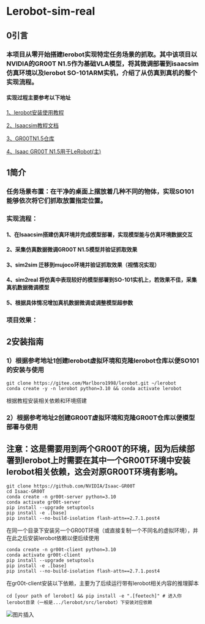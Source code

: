 # Lerobot-sim-real
## 0引言
### 本项目从零开始搭建lerobot实现特定任务场景的抓取。其中该项目以NVIDIA的GR00T N1.5作为基础VLA模型，将其微调部署到isaacsim仿真环境以及lerobot SO-101ARM实机，介绍了从仿真到真机的整个实现流程。
#### 实现过程主要参考以下地址
[1、lerobot安装使用教程](https://wiki.seeedstudio.com/cn/lerobot_so100m_new/)

[2、Isaacsim教程文档](https://docs.isaacsim.omniverse.nvidia.com/4.5.0/isaac_lab_tutorials/index.html)

[3、GR00TN1.5仓库](https://github.com/NVIDIA/Isaac-GR00T)

[4、Isaac GR00T N1.5用于LeRobot(主)](https://cloud.tencent.com/developer/article/2532679)

## 1简介
### 任务场景布置：在干净的桌面上摆放着几种不同的物体，实现SO101能够依次将它们抓取放置指定位置。
### 实现流程：
#### 1、在Isaacsim搭建仿真环境并完成模型部署，实现模型能与仿真环境数据交互
#### 2、采集仿真数据微调GR00T N1.5模型并验证抓取效果
#### 3、sim2sim 迁移到mujoco环境并验证抓取效果（视情况实现）
#### 4、sim2real 将仿真中表现较好的模型部署到SO-101实机上，若效果不佳，采集真机数据微调模型
#### 5、根据具体情况增加真机数据微调或调整模型超参数
### 项目效果：


## 2安装指南
### 1）根据参考地址1创建lerobot虚拟环境和克隆lerobot仓库以便SO101的安装与使用
```
git clone https://gitee.com/Marlboro1998/lerobot.git ~/lerobot
conda create -y -n lerobot python=3.10 && conda activate lerobot
```
根据教程安装相关依赖和环境搭建
### 2）根据参考地址2创建GR00T虚拟环境和克隆GR00T仓库以便模型部署与使用
## 注意：这是需要用到两个GR00T的环境，因为后续部署到lerobot上时需要在其中一个GR00T环境中安装lerobot相关依赖，这会对原GR00T环境有影响。
```
git clone https://github.com/NVIDIA/Isaac-GR00T
cd Isaac-GR00T
conda create -n gr00t-server python=3.10
conda activate gr00t-server
pip install --upgrade setuptools
pip install -e .[base]
pip install --no-build-isolation flash-attn==2.7.1.post4
```
在同一个目录下安装另一个GR00T环境（或直接复制一个不同名的虚拟环境），并在此之后安装lerobot依赖以便后续使用
```
conda create -n gr00t-client python=3.10
conda activate gr00t-client
pip install --upgrade setuptools
pip install -e .[base]
pip install --no-build-isolation flash-attn==2.7.1.post4
```
在gr00t-client安装以下依赖，主要为了后续运行带有lerobot相关内容的推理脚本

`cd [your path of lerobot] && pip install -e ".[feetech]" # 进入你lerobot目录（一般是.../lerobot/src/lerobot）下安装对应依赖`




![图片插入](https://www.baidu.com/img/bd_logo1.png) 
